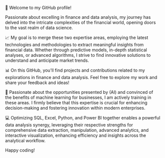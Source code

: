 👋 Welcome to my GitHub profile!

Passionate about excelling in finance and data analysis, my journey has delved into the intricate complexities of the financial world, opening doors to the vast realm of data science.

📈 My goal is to merge these two expertise areas, employing the latest technologies and methodologies to extract meaningful insights from financial data.
Whether through predictive models, in-depth statistical analyses, or advanced algorithms, I strive to find innovative solutions to understand and anticipate market trends.

📊 On this GitHub, you'll find projects and contributions related to my explorations in finance and data analysis. Feel free to explore my work and share your feedback and ideas!

🚀 Passionate about the opportunities presented by (AI) and convinced of the benefits of machine learning for businesses, I am actively training in these areas. I firmly believe that this expertise is crucial for enhancing decision-making and fostering innovation within modern enterprises.

💻 Optimizing SQL, Excel, Python, and Power BI together enables a powerful data analysis synergy, leveraging their respective strengths for comprehensive data extraction, manipulation, advanced analytics, and interactive visualization, enhancing efficiency and insights across the analytical workflow.

Happy coding! 
